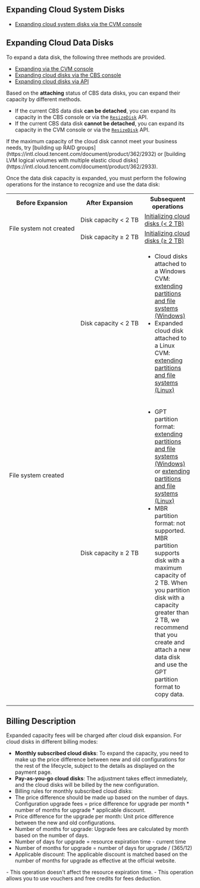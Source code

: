 
## Expanding Cloud System Disks
- [Expanding cloud system disks via the CVM console](https://intl.cloud.tencent.com/document/product/362/5747)


## Expanding Cloud Data Disks

To expand a data disk, the following three methods are provided.
- [Expanding via the CVM console](https://intl.cloud.tencent.com/document/product/362/5747)
- [Expanding cloud disks via the CBS console](https://intl.cloud.tencent.com/document/product/362/5747)
- [Expanding cloud disks via API](https://intl.cloud.tencent.com/document/product/362/5747)




Based on the **attaching** status of CBS data disks, you can expand their capacity by different methods.
- If the current CBS data disk **can be detached**, you can expand its capacity in the CBS console or via the [`ResizeDisk`](https://intl.cloud.tencent.com/document/product/362/16310) API.
- If the current CBS data disk **cannot be detached**, you can expand its capacity in the CVM console or via the [`ResizeDisk`](https://intl.cloud.tencent.com/document/product/362/16310) API.



<dx-alert infotype="notice" title="">
If the maximum capacity of the cloud disk cannot meet your business needs, try [building up RAID groups](https://intl.cloud.tencent.com/document/product/362/2932) or [building LVM logical volumes with multiple elastic cloud disks](https://intl.cloud.tencent.com/document/product/362/2933).
</dx-alert>


Once the data disk capacity is expanded, you must perform the following operations for the instance to recognize and use the data disk:
<table>
     <tr>
         <th nowrap="nowrap">Before Expansion</th>  
         <th nowrap="nowrap">After Expansion</th>  
		 <th>Subsequent operations</th>  
     </tr>
	 <tr>
         <td   rowspan="2" nowrap="nowrap">File system not created</td>
         <td>Disk capacity < 2 TB</td>
		 <td><a href="https://intl.cloud.tencent.com/document/product/362/31597">Initializing cloud disks (< 2 TB)</a></td>
     </tr> 
	 <tr>
         <td nowrap="nowrap">Disk capacity ≥ 2 TB</td>
         <td><a href="https://intl.cloud.tencent.com/document/product/362/31598">Initializing cloud disks (≥ 2 TB)</a></td>
     </tr>
	 <tr>
         <td   rowspan="2">File system created</td>
         <td>Disk capacity < 2 TB</td>
    		 <td><ul><li>Cloud disks attached to a Windows CVM: <a href="https://intl.cloud.tencent.com/document/product/362/31601">extending partitions and file systems (Windows)</a></li>
			 <li>Expanded cloud disk attached to a Linux CVM: <a href="https://intl.cloud.tencent.com/document/product/362/39995">extending partitions and file systems (Linux)</a></li></ul>
				 </td>
     </tr>
	 <tr>
         <td>Disk capacity ≥ 2 TB</td>
         <td>
				 <ul><li>GPT partition format: <a href="https://intl.cloud.tencent.com/document/product/362/31601">extending partitions and file systems (Windows)</a> or <a href="https://intl.cloud.tencent.com/document/product/362/39995">extending partitions and file systems (Linux)</a></li>
				 <li>MBR partition format: not supported.</li>MBR partition supports disk with a maximum capacity of 2 TB. When you partition disk with a capacity greater than 2 TB, we recommend that you create and attach a new data disk and use the GPT partition format to copy data.</ul>
				 </td>
     </tr>
</table>

## Billing Description
Expanded capacity fees will be charged after cloud disk expansion. For cloud disks in different billing modes:
- **Monthly subscribed cloud disks**: To expand the capacity, you need to make up the price difference between new and old configurations for the rest of the lifecycle, subject to the details as displayed on the payment page.
- **Pay-as-you-go cloud disks**: The adjustment takes effect immediately, and the cloud disks will be billed by the new configuration.
- Billing rules for monthly subscribed cloud disks:
 - The price difference should be made up based on the number of days. Configuration upgrade fees = price difference for upgrade per month * number of months for upgrade * applicable discount.
 - Price difference for the upgrade per month: Unit price difference between the new and old configurations.
 - Number of months for upgrade: Upgrade fees are calculated by month based on the number of days.
 - Number of days for upgrade = resource expiration time - current time
 - Number of months for upgrade = number of days for upgrade / (365/12)
 - Applicable discount: The applicable discount is matched based on the number of months for upgrade as effective at the official website.
<dx-alert infotype="explain" title="">
- This operation doesn't affect the resource expiration time.
- This operation allows you to use vouchers and free credits for fees deduction.
</dx-alert>

